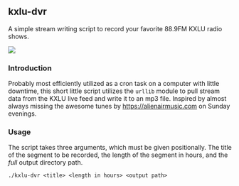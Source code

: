 ## kxlu-dvr
A simple stream writing script to record your favorite 88.9FM KXLU radio shows. 

![](https://indiepulsemusic.files.wordpress.com/2018/03/kxlu-logo-revised.png?w=424&h=160&crop=1)

### Introduction
Probably most efficiently utilized as a cron task on a computer with little downtime, this short little script utilizes the `urllib` module to pull stream data from the KXLU live feed and write it to an mp3 file. Inspired by almost always missing the awesome tunes by https://alienairmusic.com on Sunday evenings. 


### Usage  
The script takes three arguments, which must be given positionally. The title of the segment to be recorded, the length of the segment in hours, and the _full_ output directory path. 

```
./kxlu-dvr <title> <length in hours> <output path>
```

